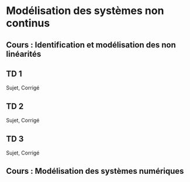 # Modélisation des systèmes non continus

## Cours : Identification et modélisation des non linéarités

## TD 1
Sujet, Corrigé

## TD 2
Sujet, Corrigé

## TD 3
Sujet, Corrigé


## Cours : Modélisation des systèmes numériques
